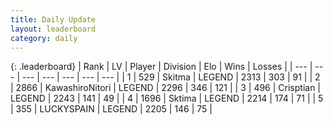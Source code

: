 ```yaml
---
title: Daily Update
layout: leaderboard
category: daily
---
```


{: .leaderboard}
| Rank | LV | Player | Division | Elo | Wins | Losses |
| --- | --- | --- | --- | --- | --- | --- |
| <span data-change="0">1</span> | 529 | <span title="ID: 402846">Skitma</span> | LEGEND | <span data-change="4">2313</span> | <span data-change="8">303</span> | <span data-change="1">91</span> |
| <span data-change="0">2</span> | 2866 | <span title="ID: 164871">KawashiroNitori</span> | LEGEND | <span data-change="12">2296</span> | <span data-change="40">346</span> | <span data-change="11">121</span> |
| <span data-change="0">3</span> | 496 | <span title="ID: 665674">Crisptian</span> | LEGEND | <span data-change="-7">2243</span> | <span data-change="3">141</span> | <span data-change="2">49</span> |
| <span data-change="1">4</span> | 1696 | <span title="ID: 353063">Sktima</span> | LEGEND | <span data-change="22">2214</span> | <span data-change="16">174</span> | <span data-change="4">71</span> |
| <span data-change="3">5</span> | 355 | <span title="ID: 623829">LUCKYSPAIN</span> | LEGEND | <span data-change="44">2205</span> | <span data-change="11">146</span> | <span data-change="1">75</span> |